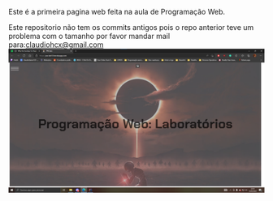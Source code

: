 Este é a primeira pagina web feita na aula de Programação Web.

Este repositorio não tem os commits antigos pois o repo anterior teve um problema com o tamanho por favor mandar mail para:claudiohcx@gmail.com
![](ReadmePic.png?raw=true "Pagina")
